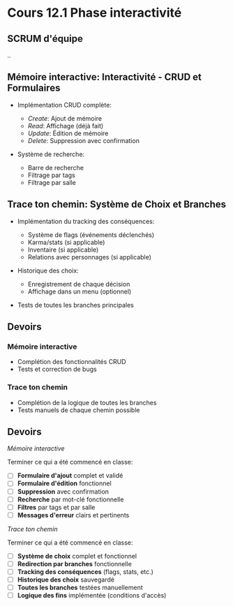 # Cours 12.1 Phase interactivité

<!-- 17 novembre -->


## SCRUM d'équipe

..


## Mémoire interactive: Interactivité - CRUD et Formulaires

- Implémentation CRUD complète:

  - *Create*: Ajout de mémoire
  - *Read*: Affichage (déjà fait)
  - *Update*: Édition de mémoire
  - *Delete*: Suppression avec confirmation

- Système de recherche:

  - Barre de recherche
  - Filtrage par tags
  - Filtrage par salle

## Trace ton chemin: Système de Choix et Branches

- Implémentation du tracking des conséquences:
  - Système de flags (événements déclenchés)
  - Karma/stats (si applicable)
  - Inventaire (si applicable)
  - Relations avec personnages (si applicable)

- Historique des choix:
  - Enregistrement de chaque décision
  - Affichage dans un menu (optionnel)

- Tests de toutes les branches principales

## Devoirs

### Mémoire interactive

- Complétion des fonctionnalités CRUD
- Tests et correction de bugs

### Trace ton chemin

- Complétion de la logique de toutes les branches 
- Tests manuels de chaque chemin possible


## Devoirs

*Mémoire interactive*

Terminer ce qui a été commencé en classe:

- [ ] **Formulaire d'ajout** complet et validé
- [ ] **Formulaire d'édition** fonctionnel
- [ ] **Suppression** avec confirmation
- [ ] **Recherche** par mot-clé fonctionnelle
- [ ] **Filtres** par tags et par salle
- [ ] **Messages d'erreur** clairs et pertinents

*Trace ton chemin*

Terminer ce qui a été commencé en classe:

- [ ] **Système de choix** complet et fonctionnel
- [ ] **Redirection par branches** fonctionnelle
- [ ] **Tracking des conséquences** (flags, stats, etc.)
- [ ] **Historique des choix** sauvegardé
- [ ] **Toutes les branches** testées manuellement
- [ ] **Logique des fins** implémentée (conditions d'accès)
